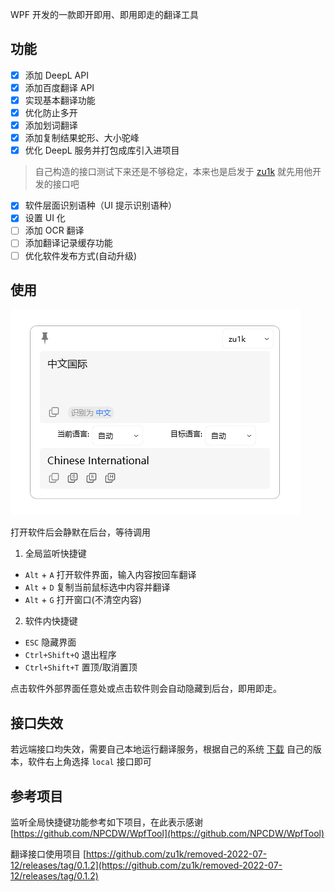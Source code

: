 
WPF 开发的一款即开即用、即用即走的翻译工具

## 功能

- [x] 添加 DeepL API
- [x] 添加百度翻译 API
- [x] 实现基本翻译功能
- [x] 优化防止多开
- [x] 添加划词翻译
- [x] 添加复制结果蛇形、大小驼峰
- [x] 优化 DeepL 服务并打包成库引入进项目
> 自己构造的接口测试下来还是不够稳定，本来也是启发于 [zu1k](https://github.com/zu1k) 就先用他开发的接口吧
- [x] 软件层面识别语种（UI 提示识别语种）
- [x] 设置 UI 化
- [ ] 添加 OCR 翻译
- [ ] 添加翻译记录缓存功能
- [ ] 优化软件发布方式(自动升级)

## 使用

![previews](./image.png)

打开软件后会静默在后台，等待调用
1. 全局监听快捷键
- `Alt` + `A` 打开软件界面，输入内容按回车翻译
- `Alt` + `D` 复制当前鼠标选中内容并翻译
- `Alt` + `G` 打开窗口(不清空内容)

2. 软件内快捷键
- `ESC` 隐藏界面
- `Ctrl+Shift+Q` 退出程序
- `Ctrl+Shift+T` 置顶/取消置顶

点击软件外部界面任意处或点击软件则会自动隐藏到后台，即用即走。

## 接口失效

若远端接口均失效，需要自己本地运行翻译服务，根据自己的系统 [下载](https://github.com/zu1k/removed-2022-07-12) 自己的版本，软件右上角选择 `local` 接口即可

## 参考项目

监听全局快捷键功能参考如下项目，在此表示感谢 [https://github.com/NPCDW/WpfTool](https://github.com/NPCDW/WpfTool)  

翻译接口使用项目 [https://github.com/zu1k/removed-2022-07-12/releases/tag/0.1.2](https://github.com/zu1k/removed-2022-07-12/releases/tag/0.1.2)